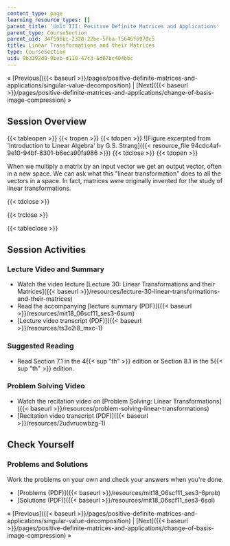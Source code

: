 ```yaml
---
content_type: page
learning_resource_types: []
parent_title: 'Unit III: Positive Definite Matrices and Applications'
parent_type: CourseSection
parent_uid: 34f596bc-2328-22be-5fba-75646f6970c5
title: Linear Transformations and their Matrices
type: CourseSection
uid: 9b3392d9-9beb-d110-47c3-6d07bc404bbc
---
```


« [Previous]({{< baseurl >}}/pages/positive-definite-matrices-and-applications/singular-value-decomposition) | [Next]({{< baseurl >}}/pages/positive-definite-matrices-and-applications/change-of-basis-image-compression) »

Session Overview
----------------

{{< tableopen >}}
{{< tropen >}}
{{< tdopen >}}
![Figure excerpted from 'Introduction to Linear Algebra' by G.S. Strang]({{< resource_file 94cdc4af-9e10-94bf-8301-b6eca90fa986 >}})
{{< tdclose >}}
{{< tdopen >}}


When we multiply a matrix by an input vector we get an output vector, often in a new space. We can ask what this "linear transformation" does to all the vectors in a space. In fact, matrices were originally invented for the study of linear transformations.


{{< tdclose >}}

{{< trclose >}}

{{< tableclose >}}

Session Activities
------------------

### Lecture Video and Summary

*   Watch the video lecture [Lecture 30: Linear Transformations and their Matrices]({{< baseurl >}}/resources/lecture-30-linear-transformations-and-their-matrices)
*   Read the accompanying [lecture summary (PDF)]({{< baseurl >}}/resources/mit18_06scf11_ses3-6sum)
*   [Lecture video transcript (PDF)]({{< baseurl >}}/resources/ts3o2i8_mxc-1)

### Suggested Reading

*   Read Section 7.1 in the 4{{< sup "th" >}} edition or Section 8.1 in the 5{{< sup "th" >}} edition.

### Problem Solving Video

*   Watch the recitation video on [Problem Solving: Linear Transformations]({{< baseurl >}}/resources/problem-solving-linear-transformations)
*   [Recitation video transcript (PDF)]({{< baseurl >}}/resources/2udvruowbzg-1)

Check Yourself
--------------

### Problems and Solutions

Work the problems on your own and check your answers when you're done.

*   [Problems (PDF)]({{< baseurl >}}/resources/mit18_06scf11_ses3-6prob)
*   [Solutions (PDF)]({{< baseurl >}}/resources/mit18_06scf11_ses3-6sol)

« [Previous]({{< baseurl >}}/pages/positive-definite-matrices-and-applications/singular-value-decomposition) | [Next]({{< baseurl >}}/pages/positive-definite-matrices-and-applications/change-of-basis-image-compression) »
